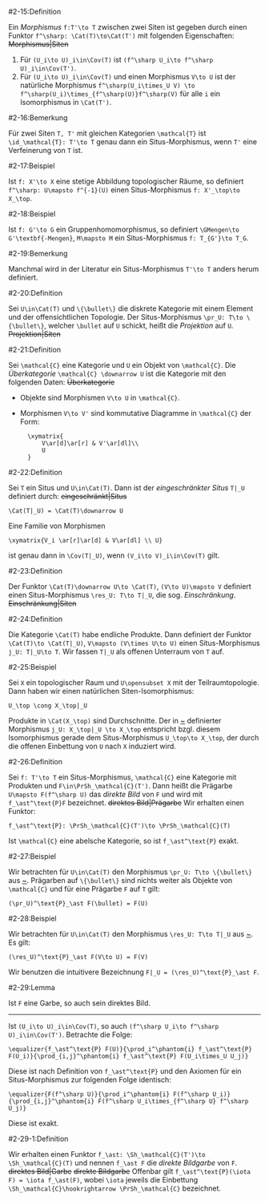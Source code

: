 #2-15:Definition

Ein *Morphismus* `f:T'\to T` zwischen zwei Siten ist gegeben durch einen Funktor `f^\sharp: \Cat(T)\to\Cat(T')` mit folgenden Eigenschaften: ~~Morphismus|Siten~~

1. Für `(U_i\to U)_i\in\Cov(T)` ist `(f^\sharp U_i\to f^\sharp U)_i\in\Cov(T')`.
2. Für `(U_i\to U)_i\in\Cov(T)` und einen Morphismus `V\to U` ist der natürliche Morphismus `f^\sharp(U_i\times_U V) \to f^\sharp(U_i)\times_{f^\sharp(U)}f^\sharp(V)` für alle `i` ein Isomorphismus in `\Cat(T')`.

#2-16:Bemerkung

Für zwei Siten `T, T'` mit gleichen Kategorien `\mathcal{T}` ist `\id_\mathcal{T}: T'\to T` genau dann ein Situs-Morphismus, wenn `T'` eine Verfeinerung von `T` ist.

#2-17:Beispiel

Ist `f: X'\to X` eine stetige Abbildung topologischer Räume, so definiert `f^\sharp: U\mapsto f^{-1}(U)` einen Situs-Morphismus `f: X'_\top\to X_\top`.

#2-18:Beispiel

Ist `f: G'\to G` ein Gruppenhomomorphismus, so definiert `\GMengen\to G'\textbf{-Mengen}`, `M\mapsto M` ein Situs-Morphismus `f: T_{G'}\to T_G`.

#2-19:Bemerkung

Manchmal wird in der Literatur ein Situs-Morphismus `T'\to T` anders herum definiert.

#2-20:Definition

Sei `U\in\Cat(T)` und `\{\bullet\}` die diskrete Kategorie mit einem Element und der offensichtlichen Topologie. Der Situs-Morphismus `\pr_U: T\to \{\bullet\}`, welcher `\bullet` auf `U` schickt, heißt die *Projektion* auf `U`. ~~Projektion|Siten~~

#2-21:Definition

Sei `\mathcal{C}` eine Kategorie und `U` ein Objekt von `\mathcal{C}`. Die *Überkategorie* `\mathcal{C} \downarrow U` ist die Kategorie mit den folgenden Daten: ~~Überkategorie~~

* Objekte sind Morphismen `V\to U` in `\mathcal{C}`.
* Morphismen `V\to V'` sind kommutative Diagramme in `\mathcal{C}` der Form:

        \xymatrix{
            V\ar[d]\ar[r] & V'\ar[dl]\\
            U
        }

#2-22:Definition

Sei `T` ein Situs und `U\in\Cat(T)`. Dann ist der *eingeschränkter Situs* `T|_U` definiert durch: ~~eingeschränkt|Situs~~

    \Cat(T|_U) = \Cat(T)\downarrow U

Eine Familie von Morphismen

    \xymatrix{V_i \ar[r]\ar[d] & V\ar[dl] \\ U}

ist genau dann in `\Cov(T|_U)`, wenn `(V_i\to V)_i\in\Cov(T)` gilt.

#2-23:Definition

Der Funktor `\Cat(T)\downarrow U\to \Cat(T)`, `(V\to U)\mapsto V` definiert einen Situs-Morphismus `\res_U: T\to T|_U`, die sog. *Einschränkung*. ~~Einschränkung|Siten~~

#2-24:Definition

Die Kategorie `\Cat(T)` habe endliche Produkte. Dann definiert der Funktor `\Cat(T)\to \Cat(T|_U)`, `V\mapsto (V\times U\to U)` einen Situs-Morphismus `j_U: T|_U\to T`. Wir fassen `T|_U` als offenen Unterraum von `T` auf.

#2-25:Beispiel

Sei `X` ein topologischer Raum und `U\opensubset X` mit der Teilraumtopologie. Dann haben wir einen natürlichen Siten-Isomorphismus:

    U_\top \cong X_\top|_U

Produkte in `\Cat(X_\top)` sind Durchschnitte. Der in [~](#2-24) definierter Morphismus `j_U: X_\top|_U \to X_\top` entspricht bzgl. diesem Isomorphismus gerade dem Situs-Morphismus `U_\top\to X_\top`, der durch die offenen Einbettung von `U` nach `X` induziert wird.

#2-26:Definition

Sei `f: T'\to T` ein Situs-Morphismus, `\mathcal{C}` eine Kategorie mit Produkten und `F\in\PrSh_\mathcal{C}(T')`. Dann heißt die Prägarbe `U\mapsto F(f^\sharp U)` das *direkte Bild* von `F` und wird mit `f_\ast^\text{P}F` bezeichnet. ~~direktes Bild|Prägarbe~~ Wir erhalten einen Funktor:

    f_\ast^\text{P}: \PrSh_\mathcal{C}(T')\to \PrSh_\mathcal{C}(T)

Ist `\mathcal{C}` eine abelsche Kategorie, so ist `f_\ast^\text{P}` exakt.

#2-27:Beispiel

Wir betrachten für `U\in\Cat(T)` den Morphismus `\pr_U: T\to \{\bullet\}` aus [~](#2-20). Prägarben auf `\{\bullet\}` sind nichts weiter als Objekte von `\mathcal{C}` und für eine Prägarbe `F` auf `T` gilt:

    (\pr_U)^\text{P}_\ast F(\bullet) = F(U)

#2-28:Beispiel

Wir betrachten für `U\in\Cat(T)` den Morphismus `\res_U: T\to T|_U` aus [~](#2-23). Es gilt:

    (\res_U)^\text{P}_\ast F(V\to U) = F(V)

Wir benutzen die intuitivere Bezeichnung `F|_U = (\res_U)^\text{P}_\ast F`.

#2-29:Lemma

Ist `F` eine Garbe, so auch sein direktes Bild.

---

Ist `(U_i\to U)_i\in\Cov(T)`, so auch `(f^\sharp U_i\to f^\sharp U)_i\in\Cov(T')`. Betrachte die Folge:

    \equalizer{f_\ast^\text{P} F(U)}{\prod_i^\phantom{i} f_\ast^\text{P} F(U_i)}{\prod_{i,j}^\phantom{i} f_\ast^\text{P} F(U_i\times_U U_j)}

Diese ist nach Definition von `f_\ast^\text{P}` und den Axiomen für ein Situs-Morphismus zur folgenden Folge identisch:

    \equalizer{F(f^\sharp U)}{\prod_i^\phantom{i} F(f^\sharp U_i)}{\prod_{i,j}^\phantom{i} F(f^\sharp U_i\times_{f^\sharp U} f^\sharp U_j)}

Diese ist exakt.

#2-29-1:Definition

Wir erhalten einen Funktor `f_\ast: \Sh_\mathcal{C}(T')\to \Sh_\mathcal{C}(T)` und nennen `f_\ast F` die *direkte Bildgarbe* von `F`. ~~direktes Bild|Garbe~~ ~~direkte Bildgarbe~~ Offenbar gilt `f_\ast^\text{P}(\iota F) = \iota f_\ast(F)`, wobei `\iota` jeweils die Einbettung `\Sh_\mathcal{C}\hookrightarrow \PrSh_\mathcal{C}` bezeichnet.
